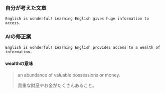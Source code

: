 ### 自分が考えた文章

```
English is wonderful! Learning English gives huge information to access.
```

### AIの修正案

```
English is wonderful! Learning English provides access to a wealth of information.
```

#### wealthの意味

>an abundance of valuable possessions or money.
>
>貴重な財産やお金がたくさんあること。


